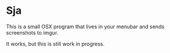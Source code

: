 # Sja

This is a small OSX program that lives in your menubar and sends screenshots
to imgur.

It works, but this is still work in progress.